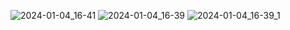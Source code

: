 ![2024-01-04_16-41](https://github.com/StefanSchutte/forkify-final-stefan/assets/127427422/4f3561df-a879-49ac-a20f-8dcc50114b7e)
![2024-01-04_16-39](https://github.com/StefanSchutte/forkify-final-stefan/assets/127427422/c9204f6e-447d-4c72-9231-00ad1c73b412)
![2024-01-04_16-39_1](https://github.com/StefanSchutte/forkify-final-stefan/assets/127427422/110bb899-54c0-4601-bf00-1d996ff574a3)
